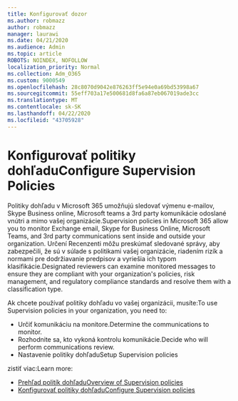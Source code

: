 ```yaml
---
title: Konfigurovať dozor
ms.author: robmazz
author: robmazz
manager: laurawi
ms.date: 04/21/2020
ms.audience: Admin
ms.topic: article
ROBOTS: NOINDEX, NOFOLLOW
localization_priority: Normal
ms.collection: Adm_O365
ms.custom: 9000549
ms.openlocfilehash: 28c8070d9042e876263ff5e94e0a69bd53998a67
ms.sourcegitcommit: 55eff703a17e500681d8fa6a87eb067019ade3cc
ms.translationtype: MT
ms.contentlocale: sk-SK
ms.lasthandoff: 04/22/2020
ms.locfileid: "43705928"
---
```

# <a name="configure-supervision-policies"></a><span data-ttu-id="7a855-102">Konfigurovať politiky dohľadu</span><span class="sxs-lookup"><span data-stu-id="7a855-102">Configure Supervision Policies</span></span>

<span data-ttu-id="7a855-103">Politiky dohľadu v Microsoft 365 umožňujú sledovať výmenu e-mailov, Skype Business online, Microsoft teams a 3rd party komunikácie odoslané vnútri a mimo vašej organizácie.</span><span class="sxs-lookup"><span data-stu-id="7a855-103">Supervision policies in Microsoft 365 allow you to monitor Exchange email, Skype for Business Online, Microsoft Teams, and 3rd party communications sent inside and outside your organization.</span></span> <span data-ttu-id="7a855-104">Určení Recenzenti môžu preskúmať sledované správy, aby zabezpečili, že sú v súlade s politikami vašej organizácie, riadením rizík a normami pre dodržiavanie predpisov a vyriešia ich typom klasifikácie.</span><span class="sxs-lookup"><span data-stu-id="7a855-104">Designated reviewers can examine monitored messages to ensure they are compliant with your organization's policies, risk management, and regulatory compliance standards and resolve them with a classification type.</span></span>

<span data-ttu-id="7a855-105">Ak chcete používať politiky dohľadu vo vašej organizácii, musíte:</span><span class="sxs-lookup"><span data-stu-id="7a855-105">To use Supervision policies in your organization, you need to:</span></span>

- <span data-ttu-id="7a855-106">Určiť komunikáciu na monitore.</span><span class="sxs-lookup"><span data-stu-id="7a855-106">Determine the communications to monitor.</span></span>
- <span data-ttu-id="7a855-107">Rozhodnite sa, kto vykoná kontrolu komunikácie.</span><span class="sxs-lookup"><span data-stu-id="7a855-107">Decide who will perform communications review.</span></span>
- <span data-ttu-id="7a855-108">Nastavenie politiky dohľadu</span><span class="sxs-lookup"><span data-stu-id="7a855-108">Setup Supervision policies</span></span>

<span data-ttu-id="7a855-109">zistiť viac:</span><span class="sxs-lookup"><span data-stu-id="7a855-109">Learn more:</span></span>

- [<span data-ttu-id="7a855-110">Prehľad politík dohľadu</span><span class="sxs-lookup"><span data-stu-id="7a855-110">Overview of Supervision policies</span></span>](https://docs.microsoft.com/office365/securitycompliance/supervision-policies)
- [<span data-ttu-id="7a855-111">Konfigurovať politiky dohľadu</span><span class="sxs-lookup"><span data-stu-id="7a855-111">Configure Supervision policies</span></span>](https://docs.microsoft.com/office365/securitycompliance/configure-supervision-policies)
